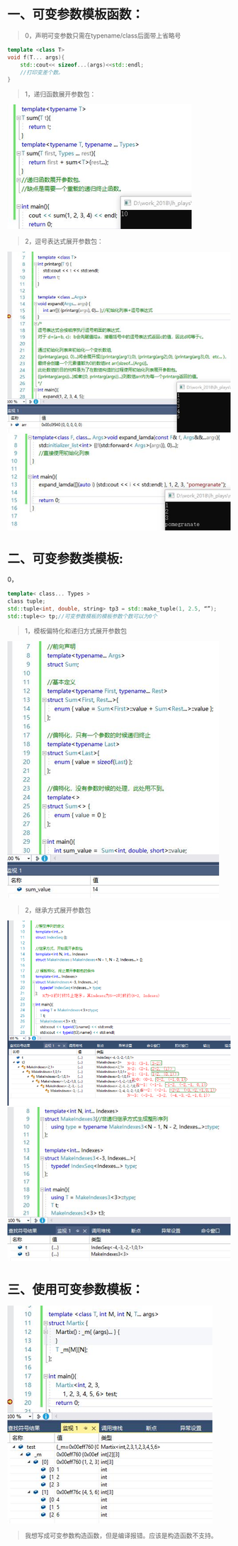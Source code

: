 一、可变参数模板函数：
=
>0，声明可变参数只需在typename/class后面带上省略号
```c++
template <class T>
void f(T... args){
    std::cout<< sizeof...(args)<<std::endl;
    //打印变差个数。
}
```
>1，递归函数展开参数包：

![](./f_recursion_args.jpg)

>2，逗号表达式展开参数包：

![](./init_list_args.jpg)
![](./lamda_init_list.jpg)


二、可变参数类模板:
=
0，
```c++
template< class... Types >
class tuple;
std::tuple<int, double, string> tp3 = std::make_tuple(1, 2.5, “”);
std::tuple<> tp;//可变参数模板的模板参数个数可以为0个
```

>1，模板偏特化和递归方式展开参数包

![](./class_args.jpg)

>2，继承方式展开参数包

![](./class_recursion_args.png)
![](./class_no_recursion_agrs.jpg)

三、使用可变参数模板：
=
![](./args.jpg)

>我想写成可变参数构造函数，但是编译报错。应该是构造函数不支持。